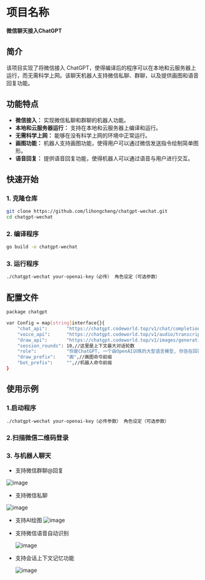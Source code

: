# 项目名称

**微信聊天接入ChatGPT**

## 简介

该项目实现了将微信接入 ChatGPT，使得编译后的程序可以在本地和云服务器上运行，而无需科学上网。该聊天机器人支持微信私聊、群聊，以及提供画图和语音回复功能。

## 功能特点

- **微信接入：** 实现微信私聊和群聊的机器人功能。
- **本地和云服务器运行：** 支持在本地和云服务器上编译和运行。
- **无需科学上网：** 能够在没有科学上网的环境中正常运行。
- **画图功能：** 机器人支持画图功能，使得用户可以通过微信发送指令绘制简单图形。
- **语音回复：** 提供语音回复功能，使得机器人可以通过语音与用户进行交互。

## 快速开始

### 1. 克隆仓库
```bash
git clone https://github.com/lihongcheng/chatgpt-wechat.git
cd chatgpt-wechat
```
### 2. 编译程序
```bash
go build -o chatgpt-wechat
```
### 3. 运行程序
```bash
./chatgpt-wechat your-openai-key（必传） 角色设定（可选参数）
```

## 配置文件
```bash
package chatgpt

var Config = map[string]interface{}{
	"chat_api":       "https://chatgpt.codeworld.top/v1/chat/completions",//这里是ChatGPT的API代理地址
	"voice_api":      "https://chatgpt.codeworld.top/v1/audio/transcriptions",//这里是语音转文本的API代理地址
	"draw_api":       "https://chatgpt.codeworld.top/v1/images/generations",//这里是画图的API代理地址
	"session_rounds": 10,//这里是上下文最大对话轮数
	"role":           "你是ChatGPT, 一个由OpenAI训练的大型语言模型, 你旨在回答并解决人们的任何问题，并且可以使用多种语言与人交流。",//角色设定,可传给命令行第二个参数
	"draw_prefix":    "画",//画图命令前缀
	"bot_prefix":     "",//机器人命令前缀
}
```
## 使用示例

### 1.启动程序
```bash
./chatgpt-wechat your-openai-key（必传参数） 角色设定（可选参数）
```
### 2.扫描微信二维码登录

### 3. 与机器人聊天

- 支持微信群聊@回复
  
![image](https://github.com/lihongcheng/aichat/assets/20829680/f6acd473-4a6f-4171-8688-4bf8039a3d9d)

- 支持微信私聊

 ![image](https://github.com/lihongcheng/aichat/assets/20829680/fc874ce5-eedc-4096-9ff8-56e72e75ff0a)

- 支持AI绘图
  ![image](https://github.com/lihongcheng/chatgpt-wechat/assets/20829680/9fe8816f-2465-4791-a1a7-76cb769c31d2)

- 支持微信语音自动识别

  ![image](https://github.com/lihongcheng/aichat/assets/20829680/cbf0fe15-3441-4eea-8dfe-55df6632247b)

- 支持会话上下文记忆功能
  
  ![image](https://github.com/lihongcheng/aichat/assets/20829680/0ed696ea-92ff-452b-adac-baca136a3bf5)

